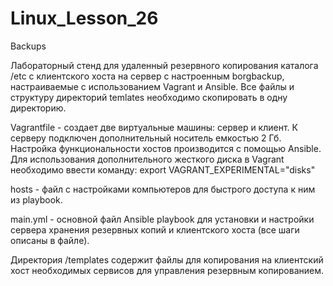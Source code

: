 # Linux_Lesson_26
Backups


Лабораторный стенд для удаленный резервного копирования каталога /etc c клиентского хоста на сервер с настроенным borgbackup, настраиваемые с использованием Vagrant и Ansible. Все файлы и структуру директорий temlates необходимо скопировать в одну директорию.

Vagrantfile - создает две виртуальные машины: сервер и клиент. К серверу подключен дополнительный носитель емкостью 2 Гб. Настройка функциональности хостов производится с помощью Ansible.
Для использования дополнительного жесткого диска в Vagrant необходимо ввести команду: export VAGRANT_EXPERIMENTAL="disks"

hosts - файл с настройками компьютеров для быстрого доступа к ним из playbook.

main.yml - основной файл Ansible playbook для установки и настройки сервера хранения резервных копий и клиентского хоста (все шаги описаны в файле).

Директория /templates содержит файлы для копирования на клиентский хост необходимых сервисов для управления резервным копированием.
